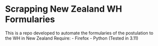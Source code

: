 # Scrapping New Zealand WH Formularies
This is a repo developed to automate the formularies of the postulation to the WH in New Zealand
Require:
    - Firefox
    - Python (Tested in 3.11)